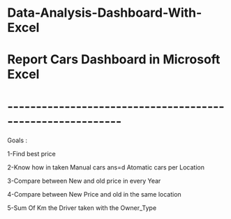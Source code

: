 # Data-Analysis-Dashboard-With-Excel

# Report Cars Dashboard in Microsoft Excel

# ----------------------------------------------------------

Goals :

1-Find best price 

2-Know how in taken Manual cars ans=d Atomatic cars per Location 

3-Compare between New and old price in every Year

4-Compare between New Price and old in the same location

5-Sum Of Km the Driver taken with the Owner_Type
